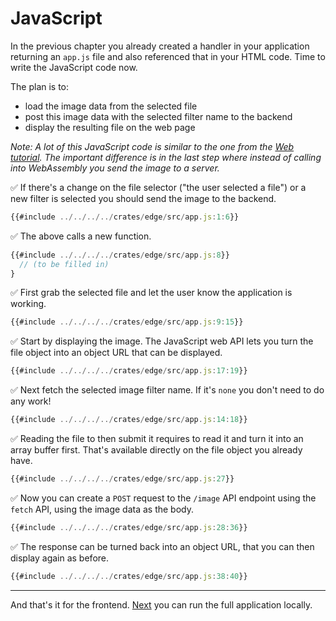 # JavaScript

In the previous chapter you already created a handler in your application returning an `app.js` file and also referenced that in your HTML code.
Time to write the JavaScript code now.

The plan is to:

* load the image data from the selected file
* post this image data with the selected filter name to the backend
* display the resulting file on the web page

_Note: A lot of this JavaScript code is similar to the one from the [Web tutorial](../web.md). The important difference is in the last step where instead of calling into WebAssembly you send the image to a server._

✅ If there's a change on the file selector ("the user selected a file") or a new filter is selected you should send the image to the backend.

```javascript
{{#include ../../../../crates/edge/src/app.js:1:6}}
```

✅ The above calls a new function.

```javascript
{{#include ../../../../crates/edge/src/app.js:8}}
  // (to be filled in)
}
```

✅ First grab the selected file and let the user know the application is working.


```javascript
{{#include ../../../../crates/edge/src/app.js:9:15}}
```

✅ Start by displaying the image.
The JavaScript web API lets you turn the file object into an object URL that can be displayed.

```javascript
{{#include ../../../../crates/edge/src/app.js:17:19}}
```

✅ Next fetch the selected image filter name. If it's `none` you don't need to do any work!

```javascript
{{#include ../../../../crates/edge/src/app.js:14:18}}
```

✅ Reading the file to then submit it requires to read it and turn it into an array buffer first. That's available directly on the file object you already have.

```javascript
{{#include ../../../../crates/edge/src/app.js:27}}
```

✅ Now you can create a `POST` request to the `/image` API endpoint using the `fetch` API, using the image data as the body.

```javascript
{{#include ../../../../crates/edge/src/app.js:28:36}}
```

✅ The response can be turned back into an object URL, that you can then display again as before.

```javascript
{{#include ../../../../crates/edge/src/app.js:38:40}}
```

---

And that's it for the frontend.
[Next](run-locally.md) you can run the full application locally.
